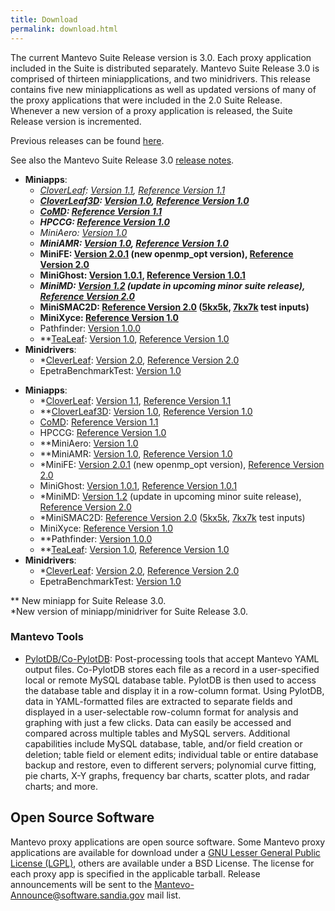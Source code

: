 ```yaml
---
title: Download
permalink: download.html
---
```


The current Mantevo Suite Release version is 3.0\. Each proxy application included in the Suite is distributed separately. Mantevo Suite Release 3.0 is comprised of thirteen miniapplications, and two minidrivers. This release contains five new miniapplications as well as updated versions of many of the proxy applications that were included in the 2.0 Suite Release. Whenever a new version of a proxy application is released, the Suite Release version is incremented.

Previous releases can be found [here](previous_releases.html").

See also the Mantevo Suite Release 3.0 [release notes](release_notes.html").

<ul>
<li><strong>Miniapps</strong>:


<ul>
<li><em><a href="http://uk-mac.github.io/CloverLeaf/">CloverLeaf</a>: <a href="download_files/CloverLeaf-1.1.tar.gz" class="downloadLink" name="CloverLeaf-1.1">Version 1.1</a>, <a href="download_files/CloverLeaf_ref-1.1.tar.gz" class="downloadLink" name="CloverLeaf_ref-1.1">Reference Version 1.1</a></li>

<li><strong><a href="http://uk-mac.github.io/CloverLeaf3D/">CloverLeaf3D</a>: <a href="download_files/CloverLeaf3D-1.0.tar.gz">Version 1.0</a>, <a href="download_files/CloverLeaf3D_ref-1.0.tar.gz">Reference Version 1.0</a></li>

<li><a href="http://exmatex.github.io/CoMD">CoMD</a>: <a href="download_files/CoMD_Ref.tgz">Reference Version 1.1</a></li>

<li>HPCCG: <a href="download_files/HPCCG-1.0.tar.gz">Reference Version 1.0</a></li>

<li></strong>MiniAero: <a href="download_files/MiniAero-v1.0-Mantevo.tar.gz">Version 1.0</a></li>

<li><strong>MiniAMR: <a href="download_files/miniAMR_1.0_all.tgz">Version 1.0</a>, <a href="download_files/miniAMR_1.0_ref.tgz">Reference Version 1.0</a></li>

<li></em>MiniFE: <a href="download_files/miniFE-2.0.1.tgz">Version 2.0.1</a> (new openmp_opt version), <a href="download_files/miniFE_ref-2.0.tgz">Reference Version 2.0</a></li>

<li>MiniGhost: <a href="download_files/miniGhost_1.0.1.tar.gz">Version 1.0.1</a>, <a href="download_files/miniGhost_ref_1.0.1.tar.gz">Reference Version 1.0.1</a></li>

<li><em>MiniMD: <a href="download_files/miniMD_1.2.tgz">Version 1.2</a> (update in upcoming minor suite release), <a href="download_files/miniMD_ref-2.0.tgz">Reference Version 2.0</a></li>

<li></em>MiniSMAC2D: <a href="download_files/miniSMAC2D-2.0.tgz">Reference Version 2.0</a> (<a href="download_files/Test_case_5kx5k.tar.gz">5kx5k</a>, <a href="download_files/Test_case_7kx7k.tar.gz">7kx7k</a> test inputs)</li>

<li>MiniXyce: <a href="download_files/miniXyce_1.0.tar.gz">Reference Version 1.0</a></li>

<li></strong>Pathfinder: <a href="download_files/PathFinder_1.0.0.tgz">Version 1.0.0</a></li>

<li>**<a href="http://uk-mac.github.io/TeaLeaf/">TeaLeaf</a>: <a href="download_files/TeaLeaf-1.0.tar.gz">Version 1.0</a>, <a href="download_files/TeaLeaf_ref-1.0.tar.gz">Reference Version 1.0</a></li></ul>
</li>

<li><strong>Minidrivers</strong>:


<ul>
<li>*<a href="http://uk-mac.github.io/CleverLeaf/">CleverLeaf</a>: <a href="download_files/CleverLeaf-2.0.tar.gz">Version 2.0</a>, <a href="download_files/CleverLeaf-2.0.tar.gz">Reference Version 2.0</a></li>

<li>EpetraBenchmarkTest: <a href="download_files/EpetraBenchmarkTest-1.0.tar.gz">Version 1.0</a></li></ul>
</li>
</ul>

*   **Miniapps**:
    *   *[CloverLeaf](http://uk-mac.github.io/CloverLeaf/): [Version 1.1](download_files/CloverLeaf-1.1.tar.gz), [Reference Version 1.1](download_files/CloverLeaf_ref-1.1.tar.gz)
    *   **[CloverLeaf3D](http://uk-mac.github.io/CloverLeaf3D/): [Version 1.0](download_files/CloverLeaf3D-1.0.tar.gz), [Reference Version 1.0](download_files/CloverLeaf3D_ref-1.0.tar.gz)
    *   [CoMD](http://exmatex.github.io/CoMD): [Reference Version 1.1](download_files/CoMD_Ref.tgz)
    *   HPCCG: [Reference Version 1.0](download_files/HPCCG-1.0.tar.gz)
    *   **MiniAero: [Version 1.0](download_files/MiniAero-v1.0-Mantevo.tar.gz)
    *   **MiniAMR: [Version 1.0](download_files/miniAMR_1.0_all.tgz), [Reference Version 1.0](download_files/miniAMR_1.0_ref.tgz)
    *   *MiniFE: [Version 2.0.1](download_files/miniFE-2.0.1.tgz) (new openmp_opt version), [Reference Version 2.0](download_files/miniFE_ref-2.0.tgz)
    *   MiniGhost: [Version 1.0.1](download_files/miniGhost_1.0.1.tar.gz), [Reference Version 1.0.1](download_files/miniGhost_ref_1.0.1.tar.gz)
    *   *MiniMD: [Version 1.2](download_files/miniMD_1.2.tgz) (update in upcoming minor suite release), [Reference Version 2.0](download_files/miniMD_ref-2.0.tgz)
    *   *MiniSMAC2D: [Reference Version 2.0](download_files/miniSMAC2D-2.0.tgz) ([5kx5k](download_files/Test_case_5kx5k.tar.gz), [7kx7k](download_files/Test_case_7kx7k.tar.gz) test inputs)
    *   MiniXyce: [Reference Version 1.0](download_files/miniXyce_1.0.tar.gz)
    *   **Pathfinder: [Version 1.0.0](download_files/PathFinder_1.0.0.tgz)
    *   **[TeaLeaf](http://uk-mac.github.io/TeaLeaf/): [Version 1.0](download_files/TeaLeaf-1.0.tar.gz), [Reference Version 1.0](download_files/TeaLeaf_ref-1.0.tar.gz)
*   **Minidrivers**:
    *   *[CleverLeaf](http://uk-mac.github.io/CleverLeaf/): [Version 2.0](download_files/CleverLeaf-2.0.tar.gz), [Reference Version 2.0](download_files/CleverLeaf-2.0.tar.gz)
    *   EpetraBenchmarkTest: [Version 1.0](download_files/EpetraBenchmarkTest-1.0.tar.gz)

** New miniapp for Suite Release 3.0.  
*New version of miniapp/minidriver for Suite Release 3.0.

### Mantevo Tools

*   [PylotDB/Co-PylotDB](https://github.com/dwbarne/PYLOTDB): Post-processing tools that accept Mantevo YAML output files. Co-PylotDB stores each file as a record in a user-specified local or remote MySQL database table. PylotDB is then used to access the database table and display it in a row-column format. Using PylotDB, data in YAML-formatted files are extracted to separate fields and displayed in a user-selectable row-column format for analysis and graphing with just a few clicks. Data can easily be accessed and compared across multiple tables and MySQL servers. Additional capabilities include MySQL database, table, and/or field creation or deletion; table field or element edits; individual table or entire database backup and restore, even to different servers; polynomial curve fitting, pie charts, X-Y graphs, frequency bar charts, scatter plots, and radar charts; and more.

## Open Source Software

Mantevo proxy applications are open source software. Some Mantevo proxy applications are available for download under a [GNU Lesser General Public License (LGPL)](http://www.gnu.org/copyleft/lgpl.html), others are available under a BSD License. The license for each proxy app is specified in the applicable tarball. Release announcements will be sent to the Mantevo-Announce@software.sandia.gov mail list.